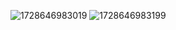 ![1728646983019](https://github.com/user-attachments/assets/73fa0b76-a838-4c29-ba4f-8caa299833f2)
![1728646983199](https://github.com/user-attachments/assets/d10c8796-5a52-4c9a-a07d-1d133f36be07)

